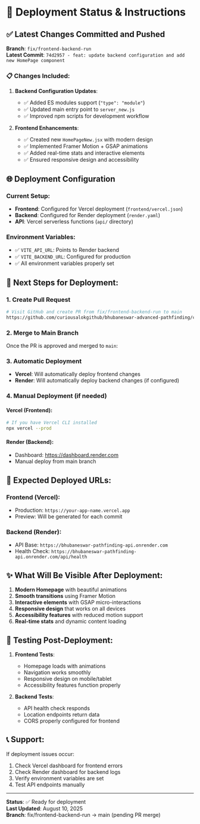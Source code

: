 # 🚀 Deployment Status & Instructions

## ✅ Latest Changes Committed and Pushed

**Branch**: `fix/frontend-backend-run`  
**Latest Commit**: `74d2957 - feat: update backend configuration and add new HomePage component`

### 📋 Changes Included:

1. **Backend Configuration Updates**:
   - ✅ Added ES modules support (`"type": "module"`)
   - ✅ Updated main entry point to `server_new.js`
   - ✅ Improved npm scripts for development workflow

2. **Frontend Enhancements**:
   - ✅ Created new `HomePageNew.jsx` with modern design
   - ✅ Implemented Framer Motion + GSAP animations
   - ✅ Added real-time stats and interactive elements
   - ✅ Ensured responsive design and accessibility

## 🌐 Deployment Configuration

### Current Setup:
- **Frontend**: Configured for Vercel deployment (`frontend/vercel.json`)
- **Backend**: Configured for Render deployment (`render.yaml`)
- **API**: Vercel serverless functions (`api/` directory)

### Environment Variables:
- ✅ `VITE_API_URL`: Points to Render backend
- ✅ `VITE_BACKEND_URL`: Configured for production
- ✅ All environment variables properly set

## 📌 Next Steps for Deployment:

### 1. Create Pull Request
```bash
# Visit GitHub and create PR from fix/frontend-backend-run to main
https://github.com/curiousalokgithub/bhubaneswar-advanced-pathfinding/compare/main...fix/frontend-backend-run
```

### 2. Merge to Main Branch
Once the PR is approved and merged to `main`:

### 3. Automatic Deployment
- **Vercel**: Will automatically deploy frontend changes
- **Render**: Will automatically deploy backend changes (if configured)

### 4. Manual Deployment (if needed)

#### Vercel (Frontend):
```bash
# If you have Vercel CLI installed
npx vercel --prod
```

#### Render (Backend):
- Dashboard: https://dashboard.render.com
- Manual deploy from main branch

## 🔗 Expected Deployed URLs:

### Frontend (Vercel):
- Production: `https://your-app-name.vercel.app`
- Preview: Will be generated for each commit

### Backend (Render):
- API Base: `https://bhubaneswar-pathfinding-api.onrender.com`
- Health Check: `https://bhubaneswar-pathfinding-api.onrender.com/api/health`

## ✨ What Will Be Visible After Deployment:

1. **Modern Homepage** with beautiful animations
2. **Smooth transitions** using Framer Motion
3. **Interactive elements** with GSAP micro-interactions
4. **Responsive design** that works on all devices
5. **Accessibility features** with reduced motion support
6. **Real-time stats** and dynamic content loading

## 🧪 Testing Post-Deployment:

1. **Frontend Tests**:
   - Homepage loads with animations
   - Navigation works smoothly
   - Responsive design on mobile/tablet
   - Accessibility features function properly

2. **Backend Tests**:
   - API health check responds
   - Location endpoints return data
   - CORS properly configured for frontend

## 📞 Support:

If deployment issues occur:
1. Check Vercel dashboard for frontend errors
2. Check Render dashboard for backend logs
3. Verify environment variables are set
4. Test API endpoints manually

---

**Status**: ✅ Ready for deployment  
**Last Updated**: August 10, 2025  
**Branch**: fix/frontend-backend-run → main (pending PR merge)
